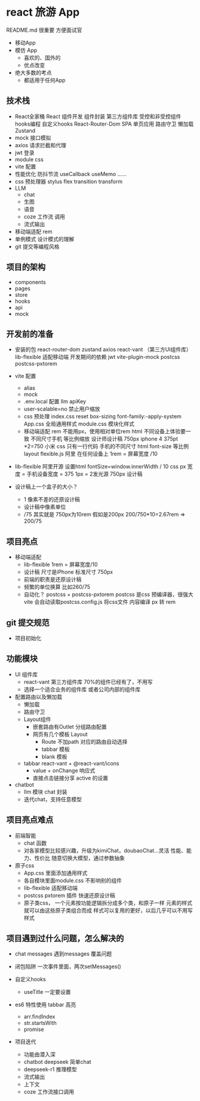# react 旅游 App
README.md 很重要 方便面试官
- 移动App 
- 模仿 App
    - 喜欢的、国外的
    - 优点改变
- 绝大多数的考点
    - 都适用于任何App

## 技术栈
- React全家桶
    React 组件开发
    组件封装
    第三方组件库
    受控和非受控组件
    hooks编程  自定义hooks
    React-Router-Dom
        SPA 单页应用
        路由守卫
        懒加载
    Zustand
- mock  接口模拟
- axios 请求拦截和代理
- jwt 登录
- module css
- vite 配置
- 性能优化
    防抖节流
    useCallback useMemo ......
- css 预处理器 stylus
    flex transition transform
- LLM
    - chat
    - 生图
    - 语音
    - coze 工作流 调用
    - 流式输出
- 移动端适配
    rem 
- 单例模式 设计模式的理解
- git 提交等编程风格
## 项目的架构
- components
- pages
- store
- hooks
- api
- mock

## 开发前的准备
- 安装的包
    react-router-dom zustand axios
    react-vant （第三方UI组件库）  lib-flexible  适配移动端
    开发期间的依赖
    jwt  vite-plugin-mock 
    postcss postcss-pxtorem  
- vite 配置
    - alias
    - mock
    - .env.local
        配置 llm apiKey
    - user-scalable=no  禁止用户缩放
    - css 预处理
        index.css   reset
        box-sizing  font-family:-apply-system
        App.css     全局通用样式
        module.css  模块化样式
    - 移动端适配 rem
        不能用px，使用相对单位rem html
        不同设备上体验要一致
        不同尺寸手机 等比例缩放
        设计师设计稿 750px iphone 4 375pt *2=750
        小米
        css  只有一行代码   手机的不同尺寸 html font-size 等比例
        layout
        flexible.js 阿里  在任何设备上
        1rem = 屏幕宽度 /10
- lib-flexible
    阿里开源
    设置html fontSize=window.innerWidth / 10
    css px 宽度 = 手机设备宽度 = 375
    1px = 2发光源
    750px 设计稿

- 设计稿上一个盒子的大小？
    - 1 像素不差的还原设计稿
    - 设计稿中像素单位
    - /75   其实就是 750px为10rem  假如是200px  200/750*10=2.67rem => 200/75

## 项目亮点
- 移动端适配
    - lib-flexible  1rem = 屏幕宽度/10
    - 设计稿 尺寸是iPhone 标准尺寸 750px
    - 前端的职责是还原设计稿
    - 频繁的单位换算 比如260/75
    - 自动化？ 
        postcss + postcss-pxtorem
        postcss 是css 预编译器，很强大
        vite 会自动读取postcss.config.js 将css文件 内容编译
        px 转 rem
## git 提交规范
- 项目初始化
## 功能模块
- UI 组件库
    - react-vant 第三方组件库  70%的组件已经有了，不用写
    - 选择一个适合业务的组件库 或者公司内部的组件库
- 配置路由以及懒加载
    - 懒加载
    - 路由守卫
    - Layout组件
        - 嵌套路由有Outlet 分组路由配置
        - 网页有几个模板 Layout
            - Route 不加path  对应的路由自动选择 
            - tabbar 模板
            - blank 模板
    - tabbar
        react-vant  + @react-vant/icons
        - value +  onChange  响应式
        - 直接点击链接分享  active  的设置
- chatbot
    - llm 模块 chat 封装
    - 迭代chat，支持任意模型
## 项目亮点难点
- 前端智能
    - chat 函数
    - 对各家模型比较感兴趣，升级为kimiChat，doubaoChat...灵活
        性能、能力、性价比
        随意切换大模型，通过参数抽象
- 原子css
    - App.css 里面添加通用样式
    - 各自模块里面module.css 不影响别的组件
    - lib-flexible  适配移动端
    - postcss pxtorem  插件 快速还原设计稿
    - 原子类css，
        一个元素按功能逻辑拆分成多个类，和原子一样
        元素的样式就可以由这些原子类组合而成
        样式可以复用的更好，以后几乎可以不用写样式

## 项目遇到过什么问题，怎么解决的
- chat messages 遇到messages 覆盖问题
- 闭包陷阱
    一次事件里面，两次setMessages()

- 自定义hooks
    - useTitle
    一定要设置

- es6 特性使用
    tabbar 高亮
    - arr.findIndex
    - str.startsWith
    - promise

- 项目迭代
    - 功能由潜入深
    - chatbot  deepseek 简单chat
    - deepseek-r1  推理模型
    - 流式输出
    - 上下文
    - coze 工作流接口调用